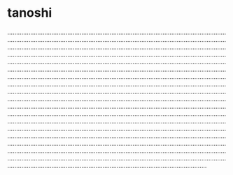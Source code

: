 # tanoshi
.........................................................................................................................................................................................................................................................................................................................................................................................................................................................................................................................................................................................................................................................................................................................................................................................................................................................................................................................................................................................................................................................................................................................................................................................................................................................................................................................................................................................................................................................................................................................................................................................................................................................................................................................................................................................................................................................................................................................................................................................................................................................................................................................................................................................................................................................................................................................................................................................................................................